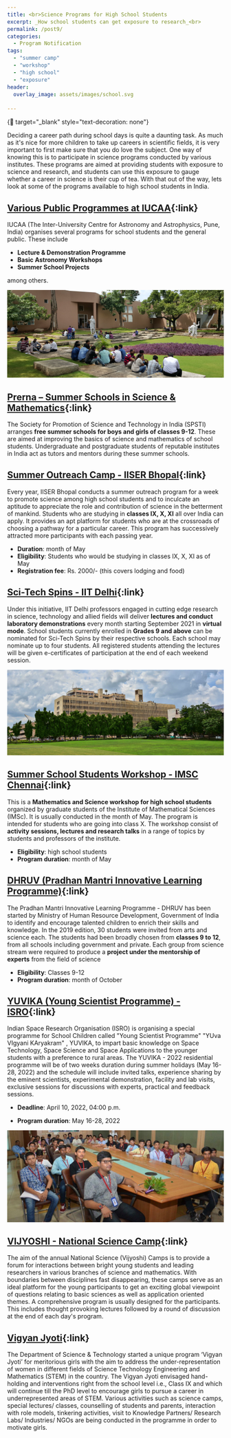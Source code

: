 ```yaml
---
title: <br>Science Programs for High School Students
excerpt: _How school students can get exposure to research_<br>
permalink: /post9/
categories:
  - Program Notification
tags:
  - "summer camp"
  - "workshop"
  - "high school"
  - "exposure"
header:
  overlay_image: assets/images/school.svg

---
```


{:link: target="_blank" style="text-decoration: none"}

Deciding a career path during school days is quite a daunting task. As much as it's nice for more children to take up careers in scientific fields, it is very important to first make sure that you do love the subject. One way of knowing this is to participate in science programs conducted by various institutes. These programs are aimed at providing students with exposure to science and research, and students can use this exposure to gauge whether a career in science is their cup of tea. With that out of the way, lets look at some of the programs available to high school students in India.

## [Various Public Programmes at IUCAA](http://scipop.iucaa.in/programmes.html){:link}

IUCAA (The Inter-University Centre for Astronomy and Astrophysics, Pune, India) organises several programs for school students and the general public. These include

- **Lecture & Demonstration Programme**
- **Basic Astronomy Workshops**
- **Summer School Projects**
 
among others.

![](/assets/images/iucaa.svg)

## [Prerna – Summer Schools in Science & Mathematics](https://spsti.org/summer-school-in-science-mathematics/){:link}

The Society for Promotion of Science and Technology in India (SPSTI) arranges **free summer schools for boys and girls of classes 9-12**. These are aimed at improving the basics of science and mathematics of school students. Undergraduate and postgraduate students of reputable institutes in India act as tutors and mentors during these summer schools.

## [Summer Outreach Camp - IISER Bhopal](https://cs2.iiserb.ac.in/activities/outreach_current_activity.php){:link}

Every year, IISER Bhopal conducts a summer outreach program for a week to promote science among high school students and to inculcate an aptitude to appreciate the role and contribution of science in the betterment of mankind. Students who are studying in **classes IX, X, XI** all over India can apply. It provides an apt platform for students who are at the crossroads of choosing a pathway for a particular career. This program has successively attracted more participants with each passing year.

- **Duration**: month of May
- **Eligibility**: Students who would be studying in classes IX, X, XI as of May
- **Registration fee**: Rs. 2000/- (this covers lodging and food)

## [Sci-Tech Spins - IIT Delhi](https://home.iitd.ac.in/show.php?id=81&in_sections=News){:link}

Under this initiative, IIT Delhi professors engaged in cutting edge research in science, technology and allied fields will deliver **lectures and conduct laboratory demonstrations** every month starting September 2021 in **virtual mode**. School students currently enrolled in **Grades 9 and above** can be nominated for Sci-Tech Spins by their respective schools. Each school may nominate up to four students. All registered students attending the lectures will be given e-certificates of participation at the end of each weekend session.

![](/assets/images/iitd.svg)

## [Summer School Students Workshop - IMSC Chennai](https://www.imsc.res.in/outreach/#:~:text=Summer%20School%20Students%20Workshop%202018%202019){:link}

This is a **Mathematics and Science workshop for high school students** organized by graduate students of the Institute of Mathematical Sciences (IMSc). It is usually conducted in the month of May. The program is intended for students who are going into class X. The workshop consist of **activity sessions, lectures and research talks** in a range of topics by students and professors of the institute. 

- **Eligibility**: high school students
- **Program duration**: month of May

## [DHRUV (Pradhan Mantri Innovative Learning Programme)](https://www.india.gov.in/spotlight/pradhan-mantri-innovative-learning-programme-dhruv){:link}

The Pradhan Mantri Innovative Learning Programme - DHRUV has been started by Ministry of Human Resource Development, Government of India to identify and encourage talented children to enrich their skills and knowledge. In the 2019 edition, 30 students were invited from arts and science each. The students had been broadly chosen from **classes 9 to 12**, from all schools including government and private. Each group from science stream were required to produce a **project under the mentorship of experts** from the field of science

- **Eligibility**: Classes 9-12
- **Program duration**: month of October

## [YUVIKA (Young Scientist Programme) - ISRO](https://www.isro.gov.in/capacity-building/yuvika-yuva-vigyani-karyakram-young-scientist-programme){:link}

Indian Space Research Organisation (ISRO) is organising a special programme for School Children called "Young Scientist Programme" "YUva VIgyani KAryakram" , YUVIKA, to impart basic knowledge on Space Technology, Space Science and Space Applications to the younger students with a preference to rural areas. The YUVIKA - 2022 residential programme will be of two weeks duration during summer holidays (May 16-28, 2022) and the schedule will include invited talks, experience sharing by the eminent scientists, experimental demonstration, facility and lab visits, exclusive sessions for discussions with experts, practical and feedback sessions.

- **Deadline**: April 10, 2022, 04:00 p.m.

- **Program duration**: May 16-28, 2022

![](/assets/images/isro.svg)

## [VIJYOSHI - National Science Camp](http://kvpy.iisc.ac.in/vijyoshi2021/index.php){:link}

The aim of the annual National Science (Vijyoshi) Camps is to provide a forum for interactions between bright young students and leading researchers in various branches of science and mathematics. With boundaries between disciplines fast disappearing, these camps serve as an ideal platform for the young participants to get an exciting global viewpoint of questions relating to basic sciences as well as application oriented themes. A comprehensive program is usually designed for the participants. This includes thought provoking lectures followed by a round of discussion at the end of each day's program.

## [Vigyan Jyoti](https://www.vigyanjyoti.com/){:link}

The Department of Science & Technology started a unique program ‘Vigyan Jyoti’ for meritorious girls with the aim to address the under-representation of women in different fields of Science Technology Engineering and Mathematics (STEM) in the country. The Vigyan Jyoti envisaged hand-holding and interventions right from the school level i.e., Class IX and which will continue till the PhD level to encourage girls to pursue a career in underrepresented areas of STEM. Various activities such as science camps, special lectures/ classes, counselling of students and parents, interaction with role models, tinkering activities, visit to Knowledge Partners/ Research Labs/ Industries/ NGOs are being conducted in the programme in order to motivate girls.


